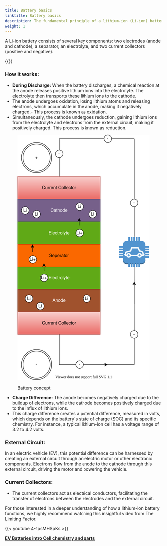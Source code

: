 ```yaml
---
title: Battery basics
linktitle: Battery basics
description: The fundamental principle of a lithium-ion (Li-ion) battery is that it generates electrical energy through an electrochemical reaction between two different metals with varying affinities for electrons.
weight: 1
---
```

<!-- markdownlint-disable MD033 -->

A Li-ion battery consists of several key components: two electrodes (anode and cathode), a separator, an electrolyte, and two current collectors (positive and negative).


{{<evkxdisplayaddarticle />}}

### How it works:

- **During Discharge:** When the battery discharges, a chemical reaction at the anode releases positive lithium ions into the electrolyte. The electrolyte then transports these lithium ions to the cathode.
- The anode undergoes oxidation, losing lithium atoms and releasing electrons, which accumulate in the anode, making it negatively charged.- This process is known as oxidation.
- Simultaneously, the cathode undergoes reduction, gaining lithium ions from the electrolyte and electrons from the external circuit, making it positively charged. This process is known as reduction.

<figure>
<img src="batteryconcept.drawio.svg" class="img-fluid mx-auto d-block">
<figcaption>
        <p class="lead text-center fw-semibold">
            Battery concept
        </p>
    </figcaption>
</figure>


- **Charge Difference:** The anode becomes negatively charged due to the buildup of electrons, while the cathode becomes positively charged due to the influx of lithium ions.
- This charge difference creates a potential difference, measured in volts, which depends on the battery's state of charge (SOC) and its specific chemistry. For instance, a typical lithium-ion cell has a voltage range of 3.2 to 4.2 volts.

### External Circuit:

In an electric vehicle (EV), this potential difference can be harnessed by creating an external circuit through an electric motor or other electronic components. Electrons flow from the anode to the cathode through this external circuit, driving the motor and powering the vehicle.


### Current Collectors:

- The current collectors act as electrical conductors, facilitating the transfer of electrons between the electrodes and the external circuit.

For those interested in a deeper understanding of how a lithium-ion battery functions, we highly recommend watching this insightful video from The Limiting Factor.

{{< youtube 4-1psMHSpKs >}}

<div class="mt-3 mb-3">
    <a href="../" class="text-decoration-none text-black"><strong><i class="bi-arrow-left"></i> EV Batteries intro </strong></a>
    <a href="../cellchemistry/" class="text-decoration-none text-black float-end"><strong>Cell chemistry and parts <i class="bi-arrow-right"></i></strong></a>
</div>
